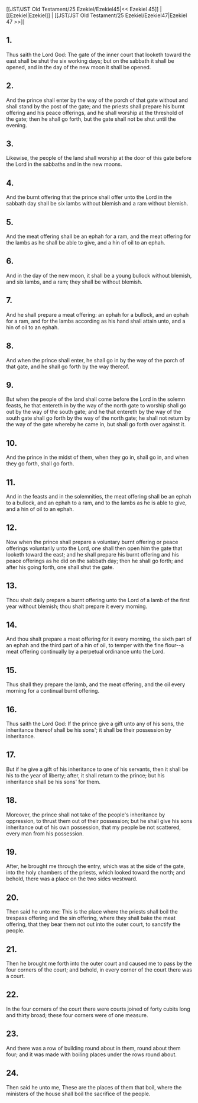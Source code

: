 [[JST/JST Old Testament/25 Ezekiel/Ezekiel45|<< Ezekiel 45]] | [[Ezekiel|Ezekiel]] | [[JST/JST Old Testament/25 Ezekiel/Ezekiel47|Ezekiel 47 >>]]
## 1.
Thus saith the Lord God: The gate of the inner court that looketh toward the east shall be shut the six working days; but on the sabbath it shall be opened, and in the day of the new moon it shall be opened.
## 2.
And the prince shall enter by the way of the porch of that gate without and shall stand by the post of the gate; and the priests shall prepare his burnt offering and his peace offerings, and he shall worship at the threshold of the gate; then he shall go forth, but the gate shall not be shut until the evening.
## 3.
Likewise, the people of the land shall worship at the door of this gate before the Lord in the sabbaths and in the new moons.
## 4.
And the burnt offering that the prince shall offer unto the Lord in the sabbath day shall be six lambs without blemish and a ram without blemish.
## 5.
And the meat offering shall be an ephah for a ram, and the meat offering for the lambs as he shall be able to give, and a hin of oil to an ephah.
## 6.
And in the day of the new moon, it shall be a young bullock without blemish, and six lambs, and a ram; they shall be without blemish.
## 7.
And he shall prepare a meat offering: an ephah for a bullock, and an ephah for a ram, and for the lambs according as his hand shall attain unto, and a hin of oil to an ephah.
## 8.
And when the prince shall enter, he shall go in by the way of the porch of that gate, and he shall go forth by the way thereof.
## 9.
But when the people of the land shall come before the Lord in the solemn feasts, he that entereth in by the way of the north gate to worship shall go out by the way of the south gate; and he that entereth by the way of the south gate shall go forth by the way of the north gate; he shall not return by the way of the gate whereby he came in, but shall go forth over against it.
## 10.
And the prince in the midst of them, when they go in, shall go in, and when they go forth, shall go forth.
## 11.
And in the feasts and in the solemnities, the meat offering shall be an ephah to a bullock, and an ephah to a ram, and to the lambs as he is able to give, and a hin of oil to an ephah.
## 12.
Now when the prince shall prepare a voluntary burnt offering or peace offerings voluntarily unto the Lord, one shall then open him the gate that looketh toward the east; and he shall prepare his burnt offering and his peace offerings as he did on the sabbath day; then he shall go forth; and after his going forth, one shall shut the gate.
## 13.
Thou shalt daily prepare a burnt offering unto the Lord of a lamb of the first year without blemish; thou shalt prepare it every morning.
## 14.
And thou shalt prepare a meat offering for it every morning, the sixth part of an ephah and the third part of a hin of oil, to temper with the fine flour\--a meat offering continually by a perpetual ordinance unto the Lord.
## 15.
Thus shall they prepare the lamb, and the meat offering, and the oil every morning for a continual burnt offering.
## 16.
Thus saith the Lord God: If the prince give a gift unto any of his sons, the inheritance thereof shall be his sons\'; it shall be their possession by inheritance.
## 17.
But if he give a gift of his inheritance to one of his servants, then it shall be his to the year of liberty; after, it shall return to the prince; but his inheritance shall be his sons\' for them.
## 18.
Moreover, the prince shall not take of the people\'s inheritance by oppression, to thrust them out of their possession; but he shall give his sons inheritance out of his own possession, that my people be not scattered, every man from his possession.
## 19.
After, he brought me through the entry, which was at the side of the gate, into the holy chambers of the priests, which looked toward the north; and behold, there was a place on the two sides westward.
## 20.
Then said he unto me: This is the place where the priests shall boil the trespass offering and the sin offering, where they shall bake the meat offering, that they bear them not out into the outer court, to sanctify the people.
## 21.
Then he brought me forth into the outer court and caused me to pass by the four corners of the court; and behold, in every corner of the court there was a court.
## 22.
In the four corners of the court there were courts joined of forty cubits long and thirty broad; these four corners were of one measure.
## 23.
And there was a row of building round about in them, round about them four; and it was made with boiling places under the rows round about.
## 24.
Then said he unto me, These are the places of them that boil, where the ministers of the house shall boil the sacrifice of the people.

